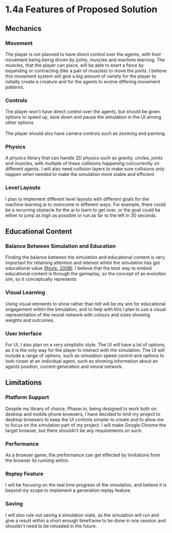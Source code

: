 # 1.4a Features of Proposed Solution

## Mechanics

### Movement

The player is not planned to have direct control over the agents, with their movement being being driven by joints, muscles and machine learning. The muscles, that the player can place, will be able to exert a force by expanding or contracting (like a pair of muscles) to move the joints. I believe this movement system will give a big amount of variety for the player to initially create a creature and for the agents to evolve differing movement patterns.

### Controls

The player won't have direct control over the agents, but should be given options to speed up, slow down and pause the simulation in the UI among other options.\
\
The player should also have camera controls such as zooming and panning.

### Physics

A physics library that can handle 2D physics such as gravity, circles, joints and muscles, with multiple of these collisions happening concurrently on different agents. I will also need collision layers to make sure collisions only happen when needed to make the simulation more stable and efficient.

### Level Layouts

I plan to implement different level layouts with different goals for the machine learning ai to overcome in different ways. For example, there could be a recurring obstacle for the ai to learn to get over, or the goal could be either to jump as high as possible or run as far to the left in 30 seconds.

## Educational Content

### Balance Between Simulation and Education

Finding the balance between the simulation and educational content is very important for retaining attention and interest whilst the simulation has got educational value [(Royle, 2008)](../analysis/references.md). I believe that the best way to embed educational content is through the gameplay, so the concept of an evolution sim, so it conceptually represents&#x20;

### Visual Learning

Using visual elements to show rather than tell will be my aim for educational engagement within the simulation, and to help with this I plan to use a visual representation of the neural network with colours and sizes showing weights and outcomes.

### User Interface

For UI, I also plan on a very simplistic style. The UI will have a lot of options, as it is the only way for the player to interact with the simulation. The UI will include a range of options, such as simulation speed control and options to look closer at an individual agent, such as showing information about an agents position, current generation and neural network.

## Limitations

### Platform Support

Despite my library of choice, Phaser.io, being designed to work both on desktop and mobile phone browsers, I have decided to limit my project to desktop browsers to keep the UI controls simpler to create and to allow me to focus on the simulation part of my project. I will make Google Chrome the target browser, but there shouldn't be any requirements on such.

### Performance

As a browser game, the performance can get effected by limitations from the browser its running within.

### Replay Feature

I will be focusing on the real time progress of the simulation, and believe it is beyond my scope to implement a generation replay feature.

### Saving

I will also rule out saving a simulation state, as the simulation will run and give a result within a short enough timeframe to be done in one session and shouldn't need to be reloaded in the future.
